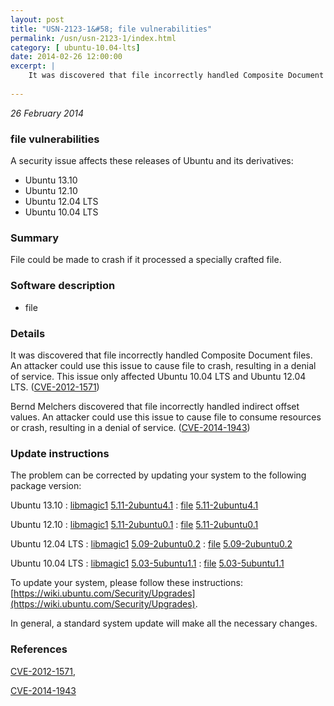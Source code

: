 ```yaml
---
layout: post
title: "USN-2123-1&#58; file vulnerabilities"
permalink: /usn/usn-2123-1/index.html
category: [ ubuntu-10.04-lts]
date: 2014-02-26 12:00:00
excerpt: |
    It was discovered that file incorrectly handled Composite Document files. An attacker could use this issue to cause file to crash, resulting in a denial of service. This issue only affected Ubuntu 10.04 LTS and Ubuntu 12.04 LTS. ([CVE-2012-1571](http://people.ubuntu.com/~ubuntu-security/cve/CVE-2012-1571))
    
--- 
```

 
 

*26 February 2014*

### file vulnerabilities

A security issue affects these releases of Ubuntu and its derivatives:

* Ubuntu 13.10
* Ubuntu 12.10
* Ubuntu 12.04 LTS
* Ubuntu 10.04 LTS

### Summary

File could be made to crash if it processed a specially crafted file. 

### Software description

* file 

### Details

It was discovered that file incorrectly handled Composite Document files. An attacker could use this issue to cause file to crash, resulting in a denial of service. This issue only affected Ubuntu 10.04 LTS and Ubuntu 12.04 LTS. ([CVE-2012-1571](http://people.ubuntu.com/~ubuntu-security/cve/CVE-2012-1571))

Bernd Melchers discovered that file incorrectly handled indirect offset values. An attacker could use this issue to cause file to consume resources or crash, resulting in a denial of service. ([CVE-2014-1943](http://people.ubuntu.com/~ubuntu-security/cve/CVE-2014-1943)) 

### Update instructions

The problem can be corrected by updating your system to the following package version:

Ubuntu 13.10
 : [libmagic1](https://launchpad.net/ubuntu/+source/file) <span> [5.11-2ubuntu4.1](https://launchpad.net/ubuntu/+source/file/5.11-2ubuntu4.1) </span> 
 : [file](https://launchpad.net/ubuntu/+source/file) <span> [5.11-2ubuntu4.1](https://launchpad.net/ubuntu/+source/file/5.11-2ubuntu4.1) </span> 

Ubuntu 12.10
 : [libmagic1](https://launchpad.net/ubuntu/+source/file) <span> [5.11-2ubuntu0.1](https://launchpad.net/ubuntu/+source/file/5.11-2ubuntu0.1) </span> 
 : [file](https://launchpad.net/ubuntu/+source/file) <span> [5.11-2ubuntu0.1](https://launchpad.net/ubuntu/+source/file/5.11-2ubuntu0.1) </span> 

Ubuntu 12.04 LTS
 : [libmagic1](https://launchpad.net/ubuntu/+source/file) <span> [5.09-2ubuntu0.2](https://launchpad.net/ubuntu/+source/file/5.09-2ubuntu0.2) </span> 
 : [file](https://launchpad.net/ubuntu/+source/file) <span> [5.09-2ubuntu0.2](https://launchpad.net/ubuntu/+source/file/5.09-2ubuntu0.2) </span> 

Ubuntu 10.04 LTS
 : [libmagic1](https://launchpad.net/ubuntu/+source/file) <span> [5.03-5ubuntu1.1](https://launchpad.net/ubuntu/+source/file/5.03-5ubuntu1.1) </span> 
 : [file](https://launchpad.net/ubuntu/+source/file) <span> [5.03-5ubuntu1.1](https://launchpad.net/ubuntu/+source/file/5.03-5ubuntu1.1) </span> 

To update your system, please follow these instructions: [https://wiki.ubuntu.com/Security/Upgrades](https://wiki.ubuntu.com/Security/Upgrades).

In general, a standard system update will make all the necessary changes. 

### References

 
 [CVE-2012-1571](http://people.ubuntu.com/~ubuntu-security/cve/CVE-2012-1571), 

 [CVE-2014-1943](http://people.ubuntu.com/~ubuntu-security/cve/CVE-2014-1943)
 

